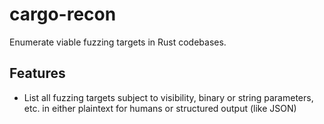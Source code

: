 # cargo-recon #

Enumerate viable fuzzing targets in Rust codebases.

## Features ##

 - List all fuzzing targets subject to visibility, binary or string parameters, etc. in either plaintext for humans or structured output (like JSON)

